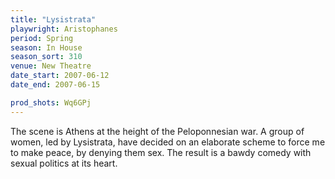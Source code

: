 ```yaml
---
title: "Lysistrata"
playwright: Aristophanes
period: Spring
season: In House
season_sort: 310
venue: New Theatre
date_start: 2007-06-12
date_end: 2007-06-15

prod_shots: Wq6GPj
---
```


The scene is Athens at the height of the Peloponnesian war. A group of women, led by Lysistrata, have decided on an elaborate scheme to force me to make peace, by denying them sex. The result is a bawdy comedy with sexual politics at its heart.

